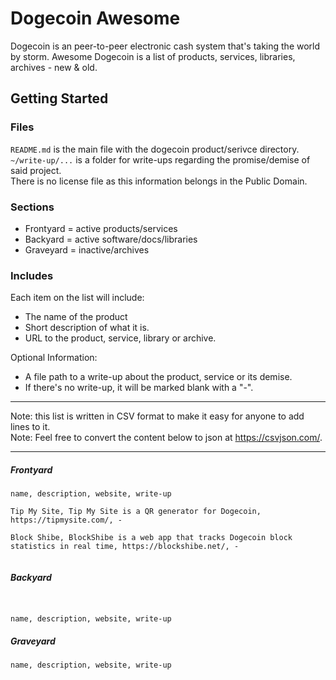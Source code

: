 Dogecoin Awesome
==

Dogecoin is an peer-to-peer electronic cash system that's taking the world by storm. Awesome Dogecoin is a list of products, services, libraries, archives - new & old.

## Getting Started

### Files

`README.md` is the main file with the dogecoin product/serivce directory. <br>
`~/write-up/...` is a folder for write-ups regarding the promise/demise of said project. <br>
There is no license file as this information belongs in the Public Domain.

### Sections

- Frontyard = active products/services
- Backyard = active software/docs/libraries
- Graveyard = inactive/archives

### Includes

Each item on the list will include:

- The name of the product
- Short description of what it is.
- URL to the product, service, library or archive. 

Optional Information:
- A file path to a write-up about the product, service or its demise.
- If there's no write-up, it will be marked blank with a "-".

--------------

Note: this list is written in CSV format to make it easy for anyone to add lines to it. <br>
Note: Feel free to convert the content below to json at https://csvjson.com/.


-------------

##### Frontyard

```
name, description, website, write-up 

Tip My Site, Tip My Site is a QR generator for Dogecoin, https://tipmysite.com/, -

Block Shibe, BlockShibe is a web app that tracks Dogecoin block statistics in real time, https://blockshibe.net/, -


```

##### Backyard

```


name, description, website, write-up

```

##### Graveyard

```
name, description, website, write-up

```
